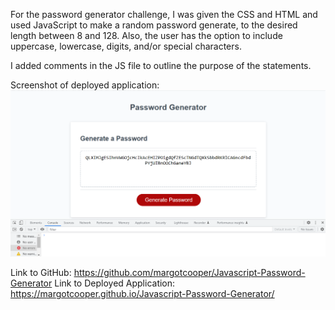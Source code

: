 For the password generator challenge, I was given the CSS and HTML and used JavaScript to make a random password generate, to the desired length between 8 and 128. Also, the user has the option to include uppercase, lowercase, digits, and/or special characters.

I added comments in the JS file to outline the purpose of the statements.

Screenshot of deployed application:
![SS 1 of Challenge 3](/Develop/challenge03ss1.png)

Link to GitHub: https://github.com/margotcooper/Javascript-Password-Generator
Link to Deployed Application: https://margotcooper.github.io/Javascript-Password-Generator/
